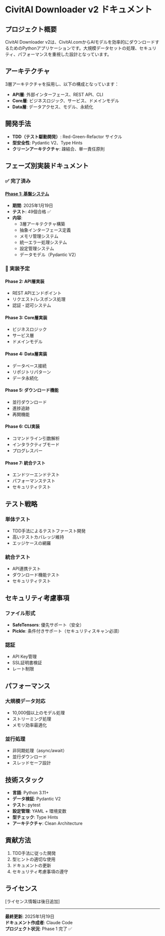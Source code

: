 # CivitAI Downloader v2 ドキュメント

## プロジェクト概要

CivitAI Downloader v2は、CivitAI.comからAIモデルを効率的にダウンロードするためのPythonアプリケーションです。大規模データセットの処理、セキュリティ、パフォーマンスを重視した設計となっています。

## アーキテクチャ

3層アーキテクチャを採用し、以下の構成となっています：

- **API層**: 外部インターフェース、REST API、CLI
- **Core層**: ビジネスロジック、サービス、ドメインモデル  
- **Data層**: データアクセス、モデル、永続化

## 開発手法

- **TDD（テスト駆動開発）**: Red-Green-Refactor サイクル
- **型安全性**: Pydantic V2、Type Hints
- **クリーンアーキテクチャ**: 疎結合、単一責任原則

## フェーズ別実装ドキュメント

### ✅ 完了済み

#### [Phase 1: 基盤システム](./phase-1-foundation-systems.md)
- **期間**: 2025年1月19日
- **テスト**: 49個合格 ✅
- **内容**: 
  - 3層アーキテクチャ構築
  - 抽象インターフェース定義
  - メモリ管理システム
  - 統一エラー処理システム
  - 設定管理システム
  - データモデル（Pydantic V2）

### 🔄 実装予定

#### Phase 2: API層実装
- REST APIエンドポイント
- リクエスト/レスポンス処理
- 認証・認可システム

#### Phase 3: Core層実装
- ビジネスロジック
- サービス層
- ドメインモデル

#### Phase 4: Data層実装
- データベース接続
- リポジトリパターン
- データ永続化

#### Phase 5: ダウンロード機能
- 並行ダウンロード
- 進捗追跡
- 再開機能

#### Phase 6: CLI実装
- コマンドライン引数解析
- インタラクティブモード
- プログレスバー

#### Phase 7: 統合テスト
- エンドツーエンドテスト
- パフォーマンステスト
- セキュリティテスト

## テスト戦略

### 単体テスト
- TDD手法によるテストファースト開発
- 高いテストカバレッジ維持
- エッジケースの網羅

### 統合テスト
- API連携テスト
- ダウンロード機能テスト
- セキュリティテスト

## セキュリティ考慮事項

### ファイル形式
- **SafeTensors**: 優先サポート（安全）
- **Pickle**: 条件付きサポート（セキュリティスキャン必須）

### 認証
- API Key管理
- SSL証明書検証
- レート制限

## パフォーマンス

### 大規模データ対応
- 10,000個以上のモデル処理
- ストリーミング処理
- メモリ効率最適化

### 並行処理
- 非同期処理（async/await）
- 並行ダウンロード
- スレッドセーフ設計

## 技術スタック

- **言語**: Python 3.11+
- **データ検証**: Pydantic V2
- **テスト**: pytest
- **設定管理**: YAML + 環境変数
- **型チェック**: Type Hints
- **アーキテクチャ**: Clean Architecture

## 貢献方法

1. TDD手法に従った開発
2. 型ヒントの適切な使用
3. ドキュメントの更新
4. セキュリティ考慮事項の遵守

## ライセンス

[ライセンス情報は後日追加]

---

**最終更新**: 2025年1月19日  
**ドキュメント作成者**: Claude Code  
**プロジェクト状況**: Phase 1 完了 ✅